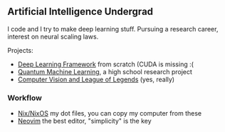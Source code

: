 ## Artificial Intelligence Undergrad

I code and I try to make deep learning stuff. Pursuing a research career, interest on neural scaling laws.

Projects:
- [Deep Learning Framework](https://github.com/tomiock/macrograd) from scratch (CUDA is missing :(
- [Quantum Machine Learning](https://github.com/tomiock/quantum-GAN), a high school research project
- [Computer Vision and League of Legends](https://github.com/tomiock/LeagueOfLegends-Analytics) (yes, really)


### Workflow
- [Nix/NixOS](https://github.com/tomiock/nix-config) my dot files, you can copy my computer from these
- [Neovim](https://github.com/tomiock/neovimrc) the best editor, "simplicity" is the key
